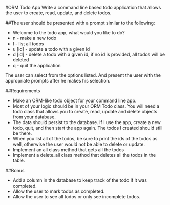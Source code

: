 #ORM Todo App
Write a command line based todo application that allows the user to create, read, update, and delete todos.

##The user should be presented with a prompt similar to the following:

* Welcome to the todo app, what would you like to do?
* n - make a new todo
* l - list all todos
* u [id] - update a todo with a given id
* d [id] - delete a todo with a given id, if no id is provided, all todos will be deleted
* q - quit the application

The user can select from the options listed. And present the user with the appropriate prompts after he makes his selection.

##Requirements

* Make an ORM-like todo object for your command line app.
* Most of your logic should be in your ORM Todo class. You will need a todo class that allows you to create, read, update and delete objects from your database.
* The data should persist to the database. If I use the app, create a new todo, quit, and then start the app again. The todos I created should still be there.
* When you list all of the todos, be sure to print the ids of the todos as well, otherwise the user would not be able to delete or update.
* Implement an all class method that gets all the todos
* Implement a delete_all class method that deletes all the todos in the table.

##Bonus

* Add a column in the database to keep track of the todo if it was completed.
* Allow the user to mark todos as completed.
* Allow the user to see all todos or only see incomplete todos.